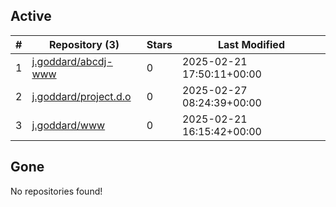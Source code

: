 ## Active
| # | Repository (3) | Stars | Last Modified |
| --- | --- | --- | --- |
| 1 | [j.goddard/abcdj-www](https://hub.datalad.org/j.goddard/abcdj-www) | 0 | 2025-02-21 17:50:11+00:00 |
| 2 | [j.goddard/project.d.o](https://hub.datalad.org/j.goddard/project.d.o) | 0 | 2025-02-27 08:24:39+00:00 |
| 3 | [j.goddard/www](https://hub.datalad.org/j.goddard/www) | 0 | 2025-02-21 16:15:42+00:00 |

## Gone
No repositories found!
